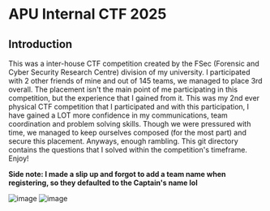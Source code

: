 # APU Internal CTF 2025
## Introduction
This was a inter-house CTF competition created by the FSec (Forensic and Cyber Security Research Centre) division of my university. I participated with 2 other friends of mine and out of 145 teams, we managed to place 3rd overall. The placement isn't the main point of me participating in this competition, but the experience that I gained from it. This was my 2nd ever physical CTF competition that I participated and with this participation, I have gained a LOT more confidence in my communications, team coordination and problem solving skills. Though we were pressured with time, we managed to keep ourselves composed (for the most part) and secure this placement.
Anyways, enough rambling. This git directory contains the questions that I solved within the competition's timeframe. Enjoy!

**Side note: I made a slip up and forgot to add a team name when registering, so they defaulted to the Captain's name lol**

![image](https://github.com/user-attachments/assets/d2fb47d4-1612-4d41-a8a5-bee39321ac48)
![image](https://github.com/user-attachments/assets/b9b87634-ed78-49a4-b189-e5c54fa82666)
